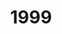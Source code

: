 ---
title: '1999'
countries:
- country: AUS
  indice: 0.41846671324339707
- country: AUT
  indice: 0.3568664297062406
- country: BEL
  indice: 0.3995976645259934
- country: CZE
  indice: 0.32104736141325463
- country: DNK
  indice: 0.3895952614014642
- country: FIN
  indice: 0.34355485313391404
- country: FRA
  indice: 0.4232846236887565
- country: DEU
  indice: 0.39901373061654855
- country: GRC
  indice: 0.38968474998416053
- country: HUN
  indice: 0.3524126051300298
- country: ISL
  indice: 0.371990205726327
- country: IRL
  indice: 0.35946435194279486
- country: ITA
  indice: 0.38258007258788507
- country: JPN
  indice: 0.3586952786732789
- country: KOR
  indice: 0.3315949998756281
- country: LUX
  indice: 0.4960051520155971
- country: MEX
  indice: 0.3217034088419056
- country: NLD
  indice: 0.4208510506135402
- country: NZL
  indice: 0.40553687987873405
- country: NOR
  indice: 0.36783715578574017
- country: POL
  indice: 0.32388367735070767
- country: PRT
  indice: 0.36729491508757306
- country: SVK
  indice: 0.35578556042385895
- country: ESP
  indice: 0.34700131476583956
- country: SWE
  indice: 0.386330194694869
- country: CHE
  indice: 0.4065187679590162
- country: TUR
  indice: 0.3104490132142839
- country: GBR
  indice: 0.4346412621356479
- country: CHL
  indice: 0.35656927917583014
- country: CHN
  indice: 0.2506926856549354
- country: EST
  indice: 0.3816809717291124
- country: SVN
  indice: 0.338336874786597
- country: ZAF
  indice: 0.3911985142106283
- country: EA
  indice: 0.3942229201074281
- country: EU
  indice: 0.39101987679731026
- country: USA
  indice: 0.4397079146969694
- country: ISR
  indice: 0.4244863692192134
- country: CAN
  indice: 0.39313465050161167
- country: BRA
  indice: 0.3592579131955969
- country: LVA
  indice: 0.3496858318003354
- country: CRI
  indice: 0.3315041618453158
- country: LTU
  indice: 0.3282362135955385
---